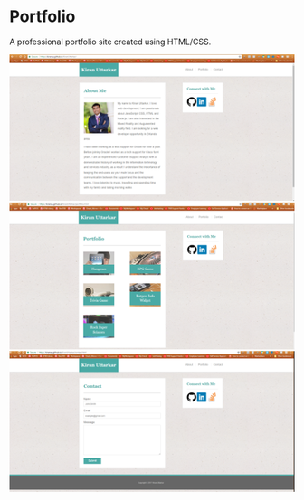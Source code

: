 # Portfolio
A professional portfolio site created using HTML/CSS.

![Portfolio About](Portfolio.PNG)
![Portfolio](port2.PNG)
![Portfolio Contact](contact.PNG)
